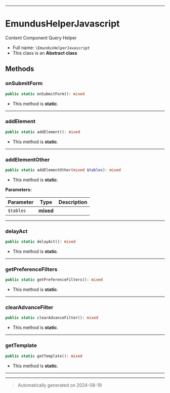 ***

# EmundusHelperJavascript

Content Component Query Helper



* Full name: `\EmundusHelperJavascript`
* This class is an **Abstract class**




## Methods


### onSubmitForm



```php
public static onSubmitForm(): mixed
```



* This method is **static**.








***

### addElement



```php
public static addElement(): mixed
```



* This method is **static**.








***

### addElementOther



```php
public static addElementOther(mixed $tables): mixed
```



* This method is **static**.




**Parameters:**

| Parameter | Type | Description |
|-----------|------|-------------|
| `$tables` | **mixed** |  |





***

### delayAct



```php
public static delayAct(): mixed
```



* This method is **static**.








***

### getPreferenceFilters



```php
public static getPreferenceFilters(): mixed
```



* This method is **static**.








***

### clearAdvanceFilter



```php
public static clearAdvanceFilter(): mixed
```



* This method is **static**.








***

### getTemplate



```php
public static getTemplate(): mixed
```



* This method is **static**.








***


***
> Automatically generated on 2024-08-19
